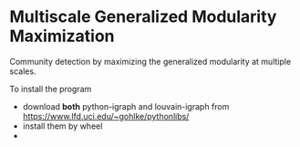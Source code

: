Multiscale Generalized Modularity Maximization
=========

Community detection by maximizing the generalized modularity at multiple scales.


To install the program
* download **both** python-igraph and louvain-igraph from https://www.lfd.uci.edu/~gohlke/pythonlibs/
* install them by wheel
* 
